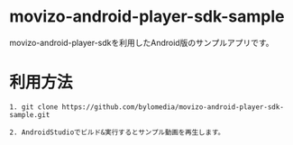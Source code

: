 # movizo-android-player-sdk-sample
movizo-android-player-sdkを利用したAndroid版のサンプルアプリです。

# 利用方法

```
1. git clone https://github.com/bylomedia/movizo-android-player-sdk-sample.git

2. AndroidStudioでビルド&実行するとサンプル動画を再生します。
```
